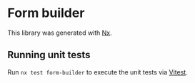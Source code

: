 # Form builder

This library was generated with [Nx](https://nx.dev).

## Running unit tests

Run `nx test form-builder` to execute the unit tests via [Vitest](https://vitest.dev/).
